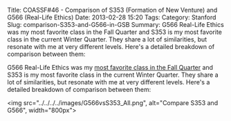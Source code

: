 Title: COASSF#46 - Comparison of S353 (Formation of New Venture) and G566 (Real-Life Ethics)
Date: 2013-02-28 15:20
Tags: 
Category: Stanford
Slug: comparison-S353-and-G566-in-GSB
Summary: G566 Real-Life Ethics was my most favorite class in the Fall Quarter and S353 is my most favorite class in the current Winter Quarter. They share a lot of similarities, but resonate with me at very different levels. Here's a detailed breakdown of comparison between them:

G566 Real-Life Ethics was my [most favorite class in the Fall
Quarter](../../../2013/01/fall-qtr-course-evaluation/)
and S353 is my most favorite class in the current Winter Quarter. They
share a lot of similarities, but resonate with me at very different
levels. Here's a detailed breakdown of comparison between them:

<img src="../../../../images/G566vsS353_All.png", alt="Compare S353 and G566", width="800px">
